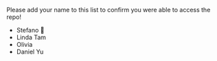 Please add your name to this list to confirm you were able to access the repo!
- Stefano 🍄
- Linda Tam 
- Olivia
- Daniel Yu